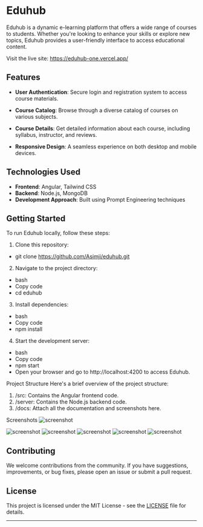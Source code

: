 # Eduhub
Eduhub is a dynamic e-learning platform that offers a wide range of courses to students. Whether you're looking to enhance your skills or explore new topics, Eduhub provides a user-friendly interface to access educational content.

Visit the live site: https://eduhub-one.vercel.app/
## Features

- **User Authentication**: Secure login and registration system to access course materials.
  
- **Course Catalog**: Browse through a diverse catalog of courses on various subjects.

- **Course Details**: Get detailed information about each course, including syllabus, instructor, and reviews.

- **Responsive Design**: A seamless experience on both desktop and mobile devices.

## Technologies Used

- **Frontend**: Angular, Tailwind CSS
- **Backend**: Node.js, MongoDB
- **Development Approach**: Built using Prompt Engineering techniques

## Getting Started

To run Eduhub locally, follow these steps:

1. Clone this repository:
- git clone https://github.com/Asimji/eduhub.git

2. Navigate to the project directory:
- bash
- Copy code
- cd eduhub

3. Install dependencies:
- bash
- Copy code
- npm install

4. Start the development server:
- bash
- Copy code
- npm start
- Open your browser and go to http://localhost:4200 to access Eduhub.

Project Structure
Here's a brief overview of the project structure:
1. /src: Contains the Angular frontend code.
2. /server: Contains the Node.js backend code.
3. /docs: Attach all the documentation and screenshots here.

   
Screenshots
<img src="frontend\eduhub\src\assests\edu-register.png" alt="screenshot" /> 


<img src="frontend\eduhub\src\assests\edu-login.png" alt="screenshot" />


<img src="frontend\eduhub\src\assests\edu-home.png" alt="screenshot" />


<img src="frontend\eduhub\src\assests\edu-course.png" alt="screenshot" />


<img src="frontend\eduhub\src\assests\edu-single.png" alt="screenshot" />


<img src="frontend\src\assests\evo-email-verify.png" alt="screenshot" />

## Contributing

We welcome contributions from the community. If you have suggestions, improvements, or bug fixes, please open an issue or submit a pull request.

## License

This project is licensed under the MIT License - see the [LICENSE](LICENSE) file for details.

---

